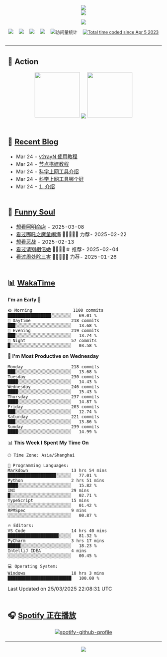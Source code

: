 <div align="center">

<img src="https://capsule-render.vercel.app/api?type=waving&color=timeGradient&height=300&&section=header&text=HI%20THERE!&fontSize=90&fontAlign=50&fontAlignY=30&desc=I%E2%80%99m%20@LI%20SIR%20%F0%9F%91%8B&descAlign=50&descSize=30&descAlignY=60&animation=twinkling" />

<div align="center">

  <!-- dynamic typing effect 动态打字效果 -->
  <div align="center">
    <a href="https://lisir.me/">
      <img src="https://readme-typing-svg.herokuapp.com/?lines=今日事，今日毕;任何不能摧毁你的东西;都将使你更加强大;你需要掌控自己的生活;而不是被生活掌控&center=true&size=25">
    </a>
  </div>

  <!-- knock code pictures 敲代码的图片 -->
  <img order-radius="100px" src="https://cdn.jsdelivr.net/gh/wkwbk/wkwbk/assets/images/001.gif"><br>

  <!-- profile logo 个人资料徽标 -->
  <div align="center">
    <a href="https://lisir.me/" title="点击跳转"><img src="https://img.shields.io/badge/Blog-%E4%B8%AA%E4%BA%BA%E5%8D%9A%E5%AE%A2-red"></a>&emsp;
    <a href="https://photo.lisir.me/" title="点击跳转"><img src="https://img.shields.io/badge/Photo-%E6%97%B6%E5%85%89%E7%9B%B8%E5%86%8C-blue"></a>&emsp;
    <a href="https://cloud.lisir.me/" title="点击跳转"><img src="https://img.shields.io/badge/Cloud%20Disk-%E6%88%91%E7%9A%84%E4%BA%91%E7%9B%98-green"></a>&emsp;
    <a href="https://nz.lisir.me/" title="点击跳转"><img src="https://img.shields.io/badge/%E5%93%AA%E5%90%92-%E7%9B%91%E6%8E%A7%E9%9D%A2%E6%9D%BF-blueviolet"></a>&emsp;
    <!-- visitor -->
    <img src="https://komarev.com/ghpvc/?username=wkwbk&label=Views&color=orange&style=flat" alt="访问量统计" />&emsp;
    <a href="https://wakatime.com/@2237354f-824a-4472-ae76-c1eca96c8908"><img src="https://wakatime.com/badge/user/2237354f-824a-4472-ae76-c1eca96c8908.svg" alt="Total time coded since Apr 5 2023" /></a>
  </div>

</div>

<br>

<div align="center">

<table>

<tr><td>

## 🚀 Action

<!-- github-readme-streak-stats 连续提交代码天数记录 -->
<div align="center">
  <img width="145" src="https://cdn.jsdelivr.net/gh/wkwbk/wkwbk/assets/images/002.png">
  <img align="center" src="https://github-readme-stats.vercel.app/api?username=wkwbk&show_icons=true&theme=transparent">
  <img width="145" src="https://cdn.jsdelivr.net/gh/wkwbk/wkwbk/assets/images/001.png">
</div>

<br>

</td></tr>

<tr><td>

<!-- 近期博客 -->
## 📃 [Recent Blog](https://lisir.me/)

<!-- feed start -->
- Mar 24 - [v2rayN 使用教程](https://lisir.me/GFW/使用/00.v2rayN-使用教程)
- Mar 24 - [节点搭建教程](https://lisir.me/GFW/搭建/00.节点搭建教程)
- Mar 24 - [科学上网工具介绍](https://lisir.me/GFW/介绍/00.科学上网工具介绍)
- Mar 24 - [科学上网工具哪个好](https://lisir.me/GFW/介绍/01.科学上网工具哪个好)
- Mar 24 - [1. 介绍](https://lisir.me/GFW/介绍/)
<!-- feed end -->

</td></tr>

<tr><td>

<!-- 豆瓣 -->
## 🤾 [Funny Soul](https://movie.douban.com/people/li778057151)

<!-- START_SECTION:douban -->
* <a href='http://movie.douban.com/subject/36318331/' target='_blank'>想看照明商店</a> - 2025-03-08
* <a href='http://movie.douban.com/subject/34780991/' target='_blank'>看过哪吒之魔童闹海</a> 🌟🌟🌟🌟🌟 力荐- 2025-02-22
* <a href='http://movie.douban.com/subject/10604851/' target='_blank'>想看恶战</a> - 2025-02-13
* <a href='http://movie.douban.com/subject/35295017/' target='_blank'>看过请别相信她</a> 🌟🌟🌟🌟☆ 推荐- 2025-02-04
* <a href='http://movie.douban.com/subject/36151692/' target='_blank'>看过周处除三害</a> 🌟🌟🌟🌟🌟 力荐- 2025-01-26
<!-- END_SECTION:douban -->

</td></tr>

<tr><td>

<!-- wakatime 统计 -->
## 📊 [WakaTime](https://wakatime.com/@wkwbk)

<!--START_SECTION:waka-->
**I'm an Early 🐤** 

```text
🌞 Morning                1100 commits        █████████████████░░░░░░░░   69.01 % 
🌆 Daytime                218 commits         ███░░░░░░░░░░░░░░░░░░░░░░   13.68 % 
🌃 Evening                219 commits         ███░░░░░░░░░░░░░░░░░░░░░░   13.74 % 
🌙 Night                  57 commits          █░░░░░░░░░░░░░░░░░░░░░░░░   03.58 % 
```
📅 **I'm Most Productive on Wednesday** 

```text
Monday                   218 commits         ███░░░░░░░░░░░░░░░░░░░░░░   13.68 % 
Tuesday                  230 commits         ████░░░░░░░░░░░░░░░░░░░░░   14.43 % 
Wednesday                246 commits         ████░░░░░░░░░░░░░░░░░░░░░   15.43 % 
Thursday                 237 commits         ████░░░░░░░░░░░░░░░░░░░░░   14.87 % 
Friday                   203 commits         ███░░░░░░░░░░░░░░░░░░░░░░   12.74 % 
Saturday                 221 commits         ███░░░░░░░░░░░░░░░░░░░░░░   13.86 % 
Sunday                   239 commits         ████░░░░░░░░░░░░░░░░░░░░░   14.99 % 
```


📊 **This Week I Spent My Time On** 

```text
🕑︎ Time Zone: Asia/Shanghai

💬 Programming Languages: 
Markdown                 13 hrs 54 mins      ███████████████████░░░░░░   77.01 % 
Python                   2 hrs 51 mins       ████░░░░░░░░░░░░░░░░░░░░░   15.82 % 
INI                      29 mins             █░░░░░░░░░░░░░░░░░░░░░░░░   02.71 % 
TypeScript               15 mins             ░░░░░░░░░░░░░░░░░░░░░░░░░   01.42 % 
RPMSpec                  9 mins              ░░░░░░░░░░░░░░░░░░░░░░░░░   00.87 % 

🔥 Editors: 
VS Code                  14 hrs 40 mins      ████████████████████░░░░░   81.32 % 
PyCharm                  3 hrs 17 mins       █████░░░░░░░░░░░░░░░░░░░░   18.23 % 
IntelliJ IDEA            4 mins              ░░░░░░░░░░░░░░░░░░░░░░░░░   00.45 % 

💻 Operating System: 
Windows                  18 hrs 3 mins       █████████████████████████   100.00 % 
```


 Last Updated on 25/03/2025 22:08:31 UTC
<!--END_SECTION:waka-->

</td></tr>

<tr><td>

## 🎧 [Spotify 正在播放](https://open.spotify.com/user/31s4ftvnfnus65uynvxmxu7rkfom)

<div align="center">

  [![spotify-github-profile](https://spotify-github-profile.kittinanx.com/api/view?uid=31s4ftvnfnus65uynvxmxu7rkfom&cover_image=true&theme=default&show_offline=true&background_color=121212&interchange=true&bar_color_cover=true)](https://spotify-github-profile.kittinanx.com/api/view?uid=31s4ftvnfnus65uynvxmxu7rkfom&redirect=true)

</div>

</td></tr>

</table>

</div>

<img src="https://capsule-render.vercel.app/api?type=waving&color=timeGradient&height=300&&section=footer&text=THE%20END!&fontSize=90&fontAlign=50&fontAlignY=70&desc=Hope%20your%20program%20is%20bug-free!&descAlign=50&descSize=30&descAlignY=40&animation=twinkling" />

</div>
